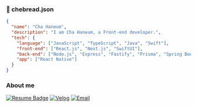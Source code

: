 ### 👋 chebread.json

```json
{
  "name": "Cha Haneum",
  "description": "I am Cha Haneum, a Front-end developer.",
  "tech": {
    "language": ["JavaScript", "TypeScript", "Java", "Swift"],
    "front-end": ["React.js", "Next.js", "SwiftUI"],
    "back-end": ["Node.js", "Express", "Fastify", "Prisma", "Spring Boot"],
    "app": ["React Native"]
  }
}
```

### About me
[![Resume Badge](https://img.shields.io/badge/Resume-000000?logo=notion&logoColor=white&link=https://url.kr/FfZP3o)](https://url.kr/FfZP3o)
[![Velog](https://img.shields.io/badge/Velog-20C997?logo=Velog&logoColor=white&link=https://velog.io/@haneum)](https://velog.io/@haneum)
[![Email](https://img.shields.io/badge/Email-d14836?logo=Gmail&logoColor=white&link=mailto:fromhaneum@gmail.com)](mailto:fromhaneum@gmail.com)
